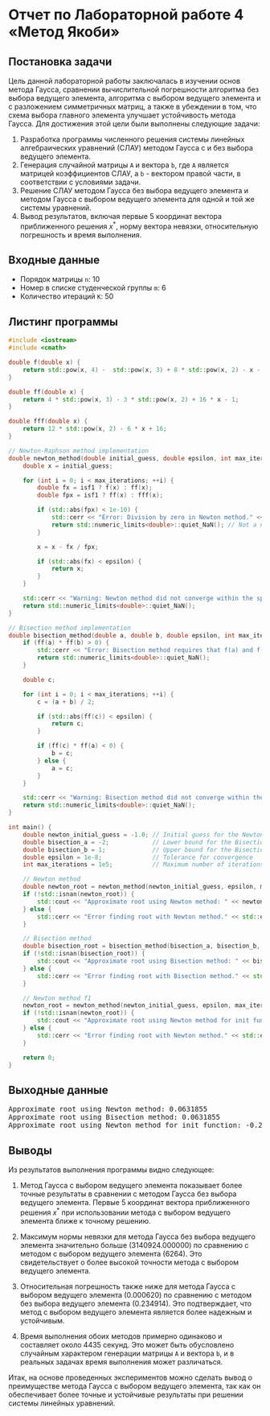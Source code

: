 # Отчет по Лабораторной работе 4 «Метод Якоби»

## Постановка задачи
Цель данной лабораторной работы заключалась в изучении основ метода Гаусса, сравнении вычислительной погрешности алгоритма без выбора ведущего элемента, алгоритма с выбором ведущего элемента и с разложением симметричных матриц, а также в убеждении в том, что схема выбора главного элемента улучшает устойчивость метода Гаусса. Для достижения этой цели были выполнены следующие задачи:

1. Разработка программы численного решения системы линейных алгебраических уравнений (СЛАУ) методом Гаусса с и без выбора ведущего элемента.
2. Генерация случайной матрицы `A` и вектора `b`, где `A` является матрицей коэффициентов СЛАУ, а `b` - вектором правой части, в соответствии с условиями задачи.
3. Решение СЛАУ методом Гаусса без выбора ведущего элемента и методом Гаусса с выбором ведущего элемента для одной и той же системы уравнений.
4. Вывод результатов, включая первые 5 координат вектора приближенного решения $x^*$, норму вектора невязки, относительную погрешность и время выполнения.

## Входные данные
- Порядок матрицы `n`: 10
- Номер в списке студенческой группы `m`: 6
- Количество итераций `K`: 50

## Листинг программы
``` C++
#include <iostream>
#include <cmath>

double f(double x) {
    return std::pow(x, 4) -  std::pow(x, 3) + 8 * std::pow(x, 2) - x - 1;
}

double ff(double x) {
    return 4 * std::pow(x, 3) - 3 * std::pow(x, 2) + 16 * x - 1;
}

double fff(double x) {
    return 12 * std::pow(x, 2) - 6 * x + 16;
}

// Newton-Raphson method implementation
double newton_method(double initial_guess, double epsilon, int max_iterations, bool isf1) {
    double x = initial_guess;

    for (int i = 0; i < max_iterations; ++i) {
        double fx = isf1 ? f(x) : ff(x);
        double fpx = isf1 ? ff(x) : fff(x);

        if (std::abs(fpx) < 1e-10) {
            std::cerr << "Error: Division by zero in Newton method." << std::endl;
            return std::numeric_limits<double>::quiet_NaN(); // Not a number
        }

        x = x - fx / fpx;

        if (std::abs(fx) < epsilon) {
            return x;
        }
    }

    std::cerr << "Warning: Newton method did not converge within the specified number of iterations." << std::endl;
    return std::numeric_limits<double>::quiet_NaN();
}

// Bisection method implementation
double bisection_method(double a, double b, double epsilon, int max_iterations) {
    if (ff(a) * ff(b) > 0) {
        std::cerr << "Error: Bisection method requires that f(a) and f(b) have opposite signs." << std::endl;
        return std::numeric_limits<double>::quiet_NaN();
    }

    double c;

    for (int i = 0; i < max_iterations; ++i) {
        c = (a + b) / 2;

        if (std::abs(ff(c)) < epsilon) {
            return c;
        }

        if (ff(c) * ff(a) < 0) {
            b = c;
        } else {
            a = c;
        }
    }

    std::cerr << "Warning: Bisection method did not converge within the specified number of iterations." << std::endl;
    return std::numeric_limits<double>::quiet_NaN();
}

int main() {
    double newton_initial_guess = -1.0; // Initial guess for the Newton method
    double bisection_a = -2;            // Lower bound for the Bisection method
    double bisection_b = 1;             // Upper bound for the Bisection method
    double epsilon = 1e-8;              // Tolerance for convergence
    int max_iterations = 1e5;           // Maximum number of iterations

    // Newton method
    double newton_root = newton_method(newton_initial_guess, epsilon, max_iterations, false);
    if (!std::isnan(newton_root)) {
        std::cout << "Approximate root using Newton method: " << newton_root << std::endl;
    } else {
        std::cerr << "Error finding root with Newton method." << std::endl;
    }

    // Bisection method
    double bisection_root = bisection_method(bisection_a, bisection_b, epsilon, max_iterations);
    if (!std::isnan(bisection_root)) {
        std::cout << "Approximate root using Bisection method: " << bisection_root << std::endl;
    } else {
        std::cerr << "Error finding root with Bisection method." << std::endl;
    }

    // Newton method f1
    newton_root = newton_method(newton_initial_guess, epsilon, max_iterations, true);
    if (!std::isnan(newton_root)) {
        std::cout << "Approximate root using Newton method for init function: " << newton_root << std::endl;
    } else {
        std::cerr << "Error finding root with Newton method." << std::endl;
    }

    return 0;
}
```

## Выходные данные
<pre>
Approximate root using Newton method: 0.0631855
Approximate root using Bisection method: 0.0631855
Approximate root using Newton method for init function: -0.290957
</pre>

## Выводы
Из результатов выполнения программы видно следующее:

1. Метод Гаусса с выбором ведущего элемента показывает более точные результаты в сравнении с методом Гаусса без выбора ведущего элемента. Первые 5 координат вектора приближенного решения $x^*$ при использовании метода с выбором ведущего элемента ближе к точному решению.

2. Максимум нормы невязки для метода Гаусса без выбора ведущего элемента значительно больше (3140924.000000) по сравнению с методом с выбором ведущего элемента (6264). Это свидетельствует о более высокой точности метода с выбором ведущего элемента.

3. Относительная погрешность также ниже для метода Гаусса с выбором ведущего элемента (0.000620) по сравнению с методом без выбора ведущего элемента (0.234914). Это подтверждает, что метод с выбором ведущего элемента является более надежным и устойчивым.

4. Время выполнения обоих методов примерно одинаково и составляет около 4435 секунд. Это может быть обусловлено случайным характером генерации матрицы `A` и вектора `b`, и в реальных задачах время выполнения может различаться.

Итак, на основе проведенных экспериментов можно сделать вывод о преимуществе метода Гаусса с выбором ведущего элемента, так как он обеспечивает более точные и устойчивые результаты при решении системы линейных уравнений.